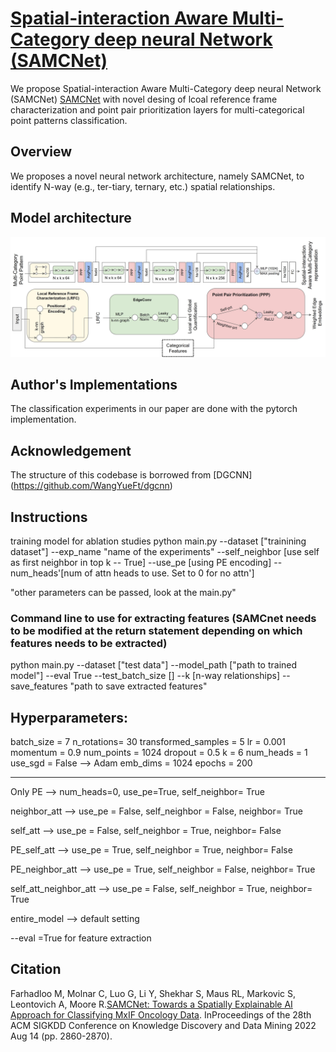 
# [Spatial-interaction Aware Multi-Category deep neural Network (SAMCNet)](https://github.com/majid-farhadloo/SAMCNet) 
We propose  Spatial-interaction Aware Multi-Category deep neural Network (SAMCNet) [SAMCNet](https://github.com/majid-farhadloo/SAMCNet) with novel desing of lcoal reference frame characterization and point pair prioritization layers for multi-categorical point patterns classification. 

## Overview
We proposes a novel neural network architecture, namely SAMCNet, to identify N-way (e.g., ter-tiary, ternary, etc.) spatial relationships.

## Model architecture

<img src='./SAMCNetArch.jpg' width=800>

## Author's Implementations

The classification experiments in our paper are done with the pytorch implementation.


## Acknowledgement
The structure of this codebase is borrowed from [DGCNN] (https://github.com/WangYueFt/dgcnn)


## Instructions

training model for ablation studies
python main.py --dataset ["trainining dataset"] --exp_name "name of the experiments" --self_neighbor [use self as first neighbor in top k -- True] --use_pe [using PE encoding]
 --num_heads'[num of attn heads to use. Set to 0 for no attn'] 

"other parameters can be passed, look at the main.py" 

### Command line to use for extracting features (SAMCnet needs to be modified at the return statement depending on which features needs to be extracted)
python main.py --dataset ["test data"] --model_path ["path to trained model"] --eval True --test_batch_size [] --k [n-way relationships]  --save_features "path to save extracted features"


## Hyperparameters:
batch_size = 7
n_rotations= 30
transformed_samples = 5
lr = 0.001
momentum = 0.9
num_points = 1024
dropout = 0.5
k = 6
num_heads = 1
use_sgd = False --> Adam
emb_dims = 1024
epochs = 200

---------------------------------------------------------------------------
Only PE -->  num_heads=0, use_pe=True, self_neighbor= True

neighbor_att --> use_pe = False, self_neighbor = False, neighbor= True

self_att --> use_pe = False, self_neighbor = True, neighbor= False

PE_self_att --> use_pe = True, self_neighbor = True, neighbor= False

PE_neighbor_att -->  use_pe = True, self_neighbor = False, neighbor= True

self_att_neighbor_att --> use_pe = False, self_neighbor = True, neighbor= True

entire_model --> default setting

--eval =True for feature extraction


## Citation
Farhadloo M, Molnar C, Luo G, Li Y, Shekhar S, Maus RL, Markovic S, Leontovich A, Moore R.[SAMCNet: Towards a Spatially Explainable AI Approach for Classifying MxIF Oncology Data](https://dl.acm.org/doi/abs/10.1145/3534678.3539168?casa_token=_NaMw5WET6QAAAAA:uzW72DX4gxaqiwqP80FwHeuKr6jWfLPlPoz1vHsRVT-OqPFVb7eM8OP0_oBXCKYGhj5eol8AZew). InProceedings of the 28th ACM SIGKDD Conference on Knowledge Discovery and Data Mining 2022 Aug 14 (pp. 2860-2870).
